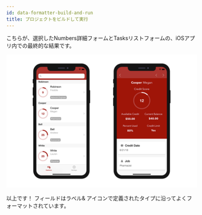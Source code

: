 ```yaml
---
id: data-formatter-build-and-run
title: プロジェクトをビルドして実行
---
```

こちらが、選択したNumbers詳細フォームとTasksリストフォームの、iOSアプリ内での最終的な結果です。

![でータフォーマッターの結果/iPhone](assets/data-formatter/result-data-formatter-iphone.png)

以上です！ フィールドはラベル& アイコンで定義されたタイプに沿ってよくフォーマットされています。